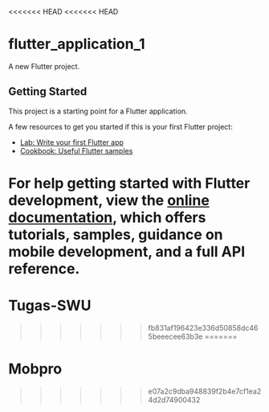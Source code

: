 <<<<<<< HEAD
<<<<<<< HEAD
# flutter_application_1

A new Flutter project.

## Getting Started

This project is a starting point for a Flutter application.

A few resources to get you started if this is your first Flutter project:

- [Lab: Write your first Flutter app](https://docs.flutter.dev/get-started/codelab)
- [Cookbook: Useful Flutter samples](https://docs.flutter.dev/cookbook)

For help getting started with Flutter development, view the
[online documentation](https://docs.flutter.dev/), which offers tutorials,
samples, guidance on mobile development, and a full API reference.
=======
# Tugas-SWU
>>>>>>> fb831af196423e336d50858dc465beeecee63b3e
=======
# Mobpro
>>>>>>> e07a2c9dba948839f2b4e7cf1ea24d2d74900432
